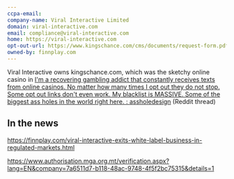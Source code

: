 ```yaml
---
ccpa-email: 
company-name: Viral Interactive Limited 
domain: viral-interactive.com
email: compliance@viral-interactive.com
home: https://viral-interactive.com
opt-out-url: https://www.kingschance.com/cms/documents/request-form.pdf
owned-by: finnplay.com
---
```


Viral Interactive owns kingschance.com, which was the sketchy online casino in [I'm a recovering gambling addict that constantly receives texts from online casinos. No matter how many times I opt out they do not stop. Some opt out links don't even work. My blacklist is MASSIVE. Some of the biggest ass holes in the world right here. : assholedesign](https://www.reddit.com/r/assholedesign/comments/ilpiyf/im_a_recovering_gambling_addict_that_constantly/) (Reddit thread)

## In the news 

https://finnplay.com/viral-interactive-exits-white-label-business-in-regulated-markets.html

https://www.authorisation.mga.org.mt/verification.aspx?lang=EN&company=7a6511d7-b118-48ac-9748-4f5f2bc75315&details=1


